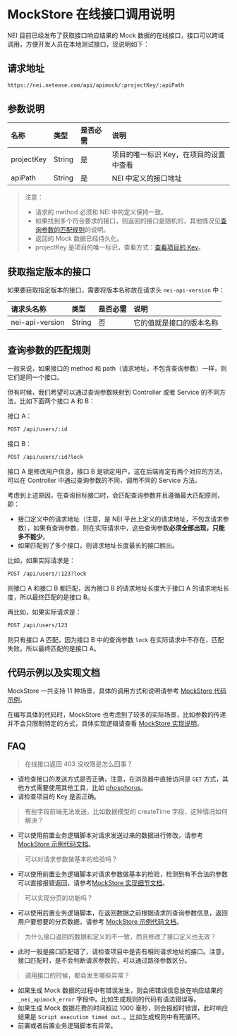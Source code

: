 # MockStore 在线接口调用说明

NEI 目前已经发布了获取接口响应结果的 Mock 数据的在线接口，接口可以跨域调用，方便开发人员在本地测试接口，现说明如下：

## 请求地址

```html
https://nei.netease.com/api/apimock/:projectKey/:apiPath
```

## 参数说明

| 名称 | 类型 | 是否必需 | 说明 |
| :--- | :--- | :--- | :--- |
| projectKey | String | 是 | 项目的唯一标识 Key，在项目的设置中查看 |
| apiPath | String | 是 | NEI 中定义的接口地址 |

> 注意：
> - 请求的 method 必须和 NEI 中的定义保持一致。
> - 如果找到多个符合要求的接口，则返回的接口是随机的，其他情况见[查询参数的匹配规则](#查询参数的匹配规则)的说明。
> - 返回的 Mock 数据已经持久化。
> - projectKey 是项目的唯一标识，查看方式：[查看项目的 Key](./查看项目的Key.md)。

## 获取指定版本的接口

如果要获取指定版本的接口，需要将版本名称放在请求头 `nei-api-version` 中：

| 请求头名称 | 类型 | 是否必需 | 说明 |
| :--- | :--- | :--- | :--- |
| nei-api-version | String | 否 | 它的值就是接口的版本名称 |

## 查询参数的匹配规则

一般来说，如果接口的 method 和 path（请求地址，不包含查询参数）一样，则它们是同一个接口。

但有时候，我们希望可以通过查询参数映射到 Controller 或者 Service 的不同方法，比如下面两个接口 A 和 B：

接口 A：
```html
POST /api/users/:id
```

接口 B：
```html
POST /api/users/:id?lock
```

接口 A 是修改用户信息，接口 B 是锁定用户，这在后端肯定有两个对应的方法，可以在 Controller 中通过查询参数的不同，调用不同的 Service 方法。

考虑到上述原因，在查询目标接口时，会匹配查询参数并且遵循最大匹配原则，即：

- 接口定义中的请求地址（注意，是 NEI 平台上定义的请求地址，不包含请求参数），如果有查询参数，则在实际请求中，这些查询参数**必须全部出现，只能多不能少**。
- 如果匹配到了多个接口，则请求地址长度最长的接口胜出。

比如，如果实际请求是：

```html
POST /api/users/:123?lock
```

则接口 A 和接口 B 都匹配，因为接口 B 的请求地址长度大于接口 A 的请求地址长度，所以最终匹配的是接口 B。

再比如，如果实际请求是：

```html
POST /api/users/123
```

则只有接口 A 匹配，因为接口 B 中的查询参数 `lock` 在实际请求中不存在，匹配失败。所以最终匹配的是接口 A。

## 代码示例以及实现文档

MockStore 一共支持 11 种场景，具体的调用方式和说明请参考 [MockStore 代码示例](./mockstore示例代码.md)。

在编写具体的代码时，MockStore 也考虑到了较多的实际场景，比如参数的传递并不会只限制特定的方式，具体实现逻辑请查看 [MockStore 实现说明](./mockstore实现说明.md)。

## FAQ

>在线接口返回 403 没权限是怎么回事？

- 请检查接口的发送方式是否正确，注意，在浏览器中直接访问是 `GET` 方式，其他方式需要使用其他工具，比如 [phosphorus](<https://nei.netease.com/phosphorus>)。
- 请检查项目的 Key 是否正确。

>有些字段前端无法发送，比如数据模型的 createTime 字段，这种情况如何解决？

- 可以使用前置业务逻辑脚本对请求发送过来的数据进行修改，请参考 [MockStore 示例代码文档](./mockstore示例代码.md#创建单个分组)。

>可以对请求参数做基本的检验吗？

- 可以使用前置业务逻辑脚本对请求参数做基本的检验，检测到有不合法的参数可以直接报错返回，请参考[MockStore 实现细节文档](./mockstore实现文档.md#前置业务逻辑脚本)。

>可以实现分页的功能吗？

- 可以使用后置业务逻辑脚本，在返回数据之前根据请求的查询参数信息，返回用户要想要的分页数据，请参考 [MockStore 示例代码文档](./mockstore示例代码.md#加载所有用户-支持分页)。

>为什么接口返回的数据和定义的不一致，而且修改了接口定义也无效？

- 此时一般是接口匹配错了，请检查项目中是否有相同请求地址的接口。注意，接口匹配时，是不会判断请求参数的，可以通过路径参数区分。

>调用接口的时候，都会发生哪些异常？

- 如果生成 Mock 数据的过程中有错误发生，则会把错误信息放在响应结果的 `_nei_apimock_error` 字段中。比如生成规则的代码有语法错误等。
- 如果生成 Mock 数据花费的时间超过 1000 毫秒，则会报超时错误，此时响应结果是 `Script execution timed out.`。比如生成规则中有死循环。
- 前置或者后置业务逻辑脚本有异常。




